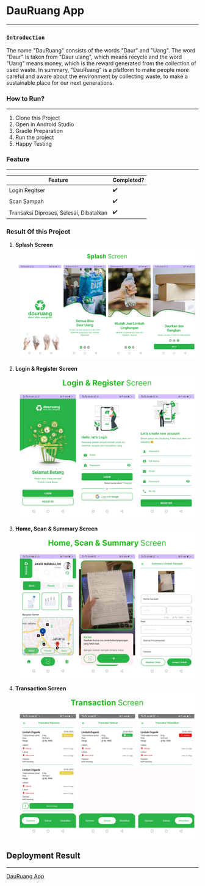# DauRuang App

---

### `Introduction`

The name "DauRuang" consists of the words "Daur" and "Uang". The word "Daur" is taken from "Daur ulang", which means recycle and the word "Uang" means money, which is the reward generated from the collection of used waste.
In summary, "DauRuang" is a platform to make people more careful and aware about the environment by collecting waste, to make a sustainable place for our next generations.

### How to Run?

---

1. Clone this Project
2. Open in Android Studio
3. Gradle Preparation
4. Run the project 
5. Happy Testing

### Feature

---

| Feature                                 | Completed?         |
|-----------------------------------------| ------------------ |
| Login Regitser                          | :heavy_check_mark: |
| Scan Sampah                             | :heavy_check_mark: |
| Transaksi Diproses, Selesai, Dibatalkan | :heavy_check_mark: |

### Result Of this Project

1. **Splash Screen**
   ![DauRuang App](img/1.jpg)

2. **Login & Register Screen**
   ![DauRuang App](img/2.jpg)

3. **Home, Scan & Summary Screen**
   ![DauRuang App](img/3.jpg)

4. **Transaction Screen**
   ![DauRuang App](img/4.png)


## Deployment Result

---

[DauRuang App](https://github.com/Bangkit-2023-DauRuang/Mobile-Development-DaurRuang/releases/tag/dauruang)
